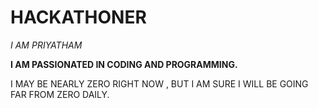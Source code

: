 # HACKATHONER

*I AM PRIYATHAM*

**I AM PASSIONATED IN CODING AND PROGRAMMING.**

I MAY BE NEARLY ZERO RIGHT NOW , BUT I AM SURE I WILL BE GOING FAR FROM ZERO DAILY.
